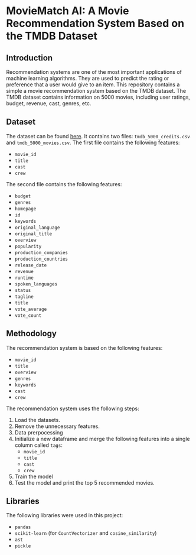 # MovieMatch AI: A Movie Recommendation System Based on the TMDB Dataset

## Introduction

Recommendation systems are one of the most important applications of machine learning algorithms. They are used to predict the rating or preference that a user would give to an item. This repository contains a simple a movie recommendation system based on the TMDB dataset. The TMDB dataset contains information on 5000 movies, including user ratings, budget, revenue, cast, genres, etc.

## Dataset

The dataset can be found [here](https://www.kaggle.com/tmdb/tmdb-movie-metadata). It contains two files: `tmdb_5000_credits.csv` and `tmdb_5000_movies.csv`. The first file contains the following features:

* `movie_id`
* `title`
* `cast`
* `crew`

The second file contains the following features:

* `budget`
* `genres`
* `homepage`
* `id`
* `keywords`
* `original_language`
* `original_title`
* `overview`
* `popularity`
* `production_companies`
* `production_countries`
* `release_date`
* `revenue`
* `runtime`
* `spoken_languages`
* `status`
* `tagline`
* `title`
* `vote_average`
* `vote_count`

## Methodology

The recommendation system is based on the following features:

* `movie_id`
* `title`
* `overview`
* `genres`
* `keywords`
* `cast`
* `crew`

The recommendation system uses the following steps:

1. Load the datasets.
2. Remove the unnecessary features.
3. Data prerpocessing
4. Initialize a new dataframe and merge the following features into a single column called `tags`:
   * `movie_id`
   * `title`
   * `cast`
   * `crew`
5. Train the model
6. Test the model and print the top 5 recommended movies.

## Libraries

The following libraries were used in this project:

* `pandas`
* `scikit-learn` (for `CountVectorizer` and `cosine_similarity`)
* `ast`
* `pickle`
